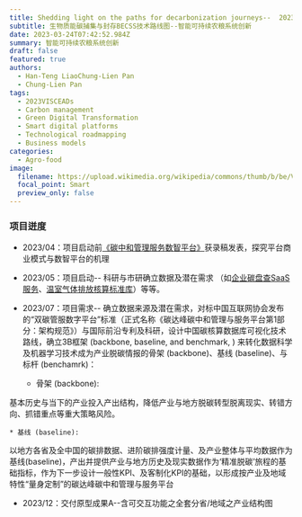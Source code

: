 ```yaml
---
title: Shedding light on the paths for decarbonization journeys--  2023VISCEADs
subtitle: 生物质能碳捕集与封存BECSS技术路线图--智能可持续农粮系统创新
date: 2023-03-24T07:42:52.984Z
summary: 智能可持续农粮系统创新
draft: false
featured: true
authors: 
  - Han-Teng LiaoChung-Lien Pan
  - Chung-Lien Pan
tags:
  - 2023VISCEADs
  - Carbon management
  - Green Digital Transformation
  - Smart digital platforms
  - Technological roadmapping
  - Business models
categories:
  - Agro-food
image:
  filename: https://upload.wikimedia.org/wikipedia/commons/thumb/b/be/Vertical_Tower_Aquaponic_System.jpg/617px-Vertical_Tower_Aquaponic_System.jpg
  focal_point: Smart
  preview_only: false
---
```



### 项目迸度

* 2023/04：项目启动前[《碳中和管理服务数智平台》](https://oxon8.netlify.app/post/2023-02-20-smart-digital-platforms-carbon-neutral-management-services/)获录稿发表，探究平台商业模式与数智平台的机理

* 2023/05：项目启动-- 科研与市研确立数据及潜在需求 （如[企业碳盘查SaaS服务](https://www.skyco2.com/ncem/index.html)、[温室气体排放核算标准库](https://www.skyco2.com/)）等等。

* 2023/07：项目需求-- 确立数据来源及潜在需求，对标中国互联网协会发布的“双碳管服数字平台”标准（正式名称《碳达峰碳中和管理与服务平台第1部分：架构规范》）与国际前沿专利及科研，设计中国碳核算数据库可视化技术路线，确立3B框架 (backbone, baseline, and benchmark, ) 来转化数据科学及机器学习技术成为产业脱碳情报的骨架 (backbone)、基线 (baseline)、与标杆 (benchamrk)：

    * 骨架 (backbone):

基本历史与当下的产业投入产出结构，降低产业与地方脱碳转型脱离现实、转错方向、抓错重点等重大策略风险。

    * 基线 (baseline):

以地方各省及全中国的碳排数据、进阶碳排强度计量、及产业整体与平均数据作为基线(baseline)，产出并提供产业与地方历史及现实数据作为‘精准脱碳’旅程的基础指标，作为下一步设计一般性KPI、及客制化KPI的基础，以形成按产业及地域特性“量身定制”的碳达峰碳中和管理与服务平台

* 2023/12：交付原型成果A--含可交互功能之全套分省/地域之产业结构图
